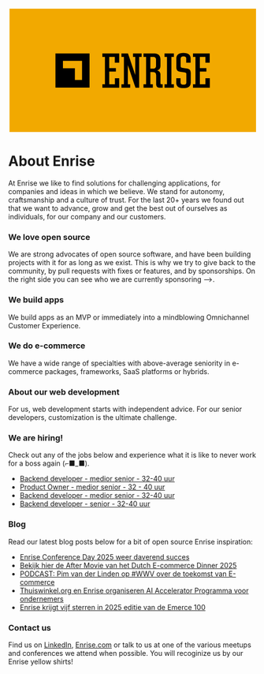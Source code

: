 <p align="center"><a href="https://enrise.com" target="_blank"><img src="https://github.com/enrise/.github/blob/master/images/logo.png?raw=true"></a></p>

# About Enrise

At Enrise we like to find solutions for challenging applications, for companies and ideas in which we believe. We stand for autonomy, craftsmanship and a culture of trust. For the last 20+ years we found out that we want to advance, grow and get the best out of ourselves as individuals, for our company and our customers.

### We love open source

We are strong advocates of open source software, and have been building projects with it for as long as we exist.
This is why we try to give back to the community, by pull requests with fixes or features, and by sponsorships.
On the right side you can see who we are currently sponsoring -->.

### We build apps
We build apps as an MVP or immediately into a mindblowing Omnichannel Customer Experience.

### We do e-commerce
We have a wide range of specialties with above-average seniority in e-commerce packages, frameworks, SaaS platforms or hybrids.

### About our web development
For us, web development starts with independent advice. For our senior developers, customization is the ultimate challenge.

### We are hiring!

Check out any of the jobs below and experience what it is like to never work for a boss again (⌐■_■).

<!-- JOB-LIST:START -->
- [Backend developer - medior  senior - 32-40 uur](https://jobs.enrise.com/developer-team-craft/nl)
- [Product Owner - medior senior - 32 - 40 uur](https://jobs.enrise.com/product-owner-team-craft/nl)
- [Backend developer - medior senior - 32-40 uur](https://jobs.enrise.com/backend-developer-team-enigma/nl)
- [Backend developer - senior - 32-40 uur](https://jobs.enrise.com/backend-developer-team-polaris/nl)
<!-- JOB-LIST:END -->

### Blog

Read our latest blog posts below for a bit of open source Enrise inspiration:

<!-- POST-LIST:START -->
- [Enrise Conference Day 2025 weer daverend succes](https://enrise.com/2025/06/enrise-conference-day-2025-weer-daverend-succes/)
- [Bekijk hier de After Movie van het Dutch E-commerce Dinner 2025](https://enrise.com/2025/05/bekijk-hier-de-after-movie-van-het-dutch-e-commerce-dinner-2025/)
- [PODCAST: Pim van der Linden op #WWV over de toekomst van E-commerce](https://enrise.com/2025/05/podcast-pim-van-der-linden-op-wwv-over-de-toekomst-van-e-commerce/)
- [Thuiswinkel.org en Enrise organiseren AI Accelerator Programma voor ondernemers](https://enrise.com/2025/05/thuiswinkel-org-en-enrise-organiseren-ai-accelerator-programma-voor-e-commerce-ondernemers/)
- [Enrise krijgt vijf sterren in 2025 editie van de Emerce 100](https://enrise.com/2025/04/enrise-krijgt-vijf-sterren-in-emerce-100-2025/)
<!-- POST-LIST:END -->

### Contact us

Find us on <a href="https://www.linkedin.com/company/enrise/" target="_blank">LinkedIn</a>, <a href="https://enrise.com" target="_blank">Enrise.com</a> or talk to us at one of the various meetups and conferences we attend when possible. You will recoginize us by our Enrise yellow shirts!
